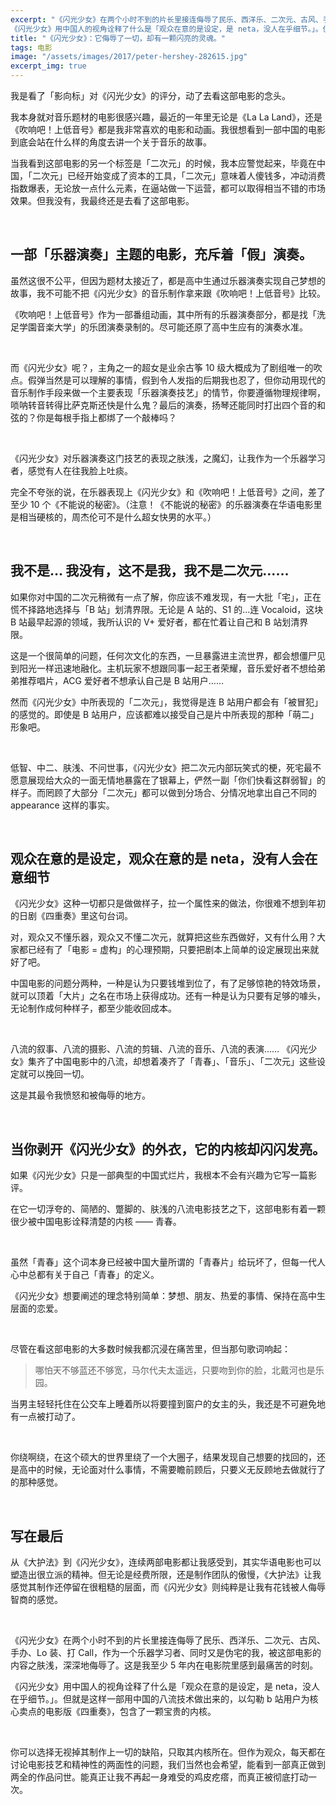```yaml
---
excerpt: "《闪光少女》在两个小时不到的片长里接连侮辱了民乐、西洋乐、二次元、古风、手办、Lo 装、打 Call，作为一个乐器学习者、同时又是伪宅的我，被这部电影的内容之肤浅，深深地侮辱了。这是我至少 5 年内在电影院里感到最痛苦的时刻。<br>
《闪光少女》用中国人的视角诠释了什么是「观众在意的是设定，是 neta，没人在乎细节。」。但就是这样一部用中国的八流技术做出来的，以勾勒 b 站用户为核心卖点的电影版《四重奏》，包含了一颗宝贵的内核。"
title: "《闪光少女》：它侮辱了一切，却有一颗闪亮的灵魂。"
tags: 电影
image: "/assets/images/2017/peter-hershey-282615.jpg"
excerpt_img: true
---
```


我是看了「影向标」对《闪光少女》的评分，动了去看这部电影的念头。

我本身就对音乐题材的电影很感兴趣，最近的一年里无论是《La La Land》，还是《吹响吧！上低音号》都是我非常喜欢的电影和动画。我很想看到一部中国的电影到底会站在什么样的角度去讲一个关于音乐的故事。

当我看到这部电影的另一个标签是「二次元」的时候，我本应警觉起来，毕竟在中国，「二次元」已经开始变成了资本的工具，「二次元」意味着人傻钱多，冲动消费指数爆表，无论放一点什么元素，在逼站做一下运营，都可以取得相当不错的市场效果。但我没有，我最终还是去看了这部电影。

<br>

## 一部「乐器演奏」主题的电影，充斥着「假」演奏。
虽然这很不公平，但因为题材太接近了，都是高中生通过乐器演奏实现自己梦想的故事，我不可能不把《闪光少女》的音乐制作拿来跟《吹响吧！上低音号》比较。

《吹响吧！上低音号》作为一部番组动画，其中所有的乐器演奏部分，都是找「洗足学園音楽大学」的乐团演奏录制的。尽可能还原了高中生应有的演奏水准。

<br>

而《闪光少女》呢？，主角之一的超女是业余古筝 10 级大概成为了剧组唯一的吹点。假弹当然是可以理解的事情，假到令人发指的后期我也忍了，但你动用现代的音乐制作手段来做一个主要表现「乐器演奏技艺」的情节，你要遵循物理规律啊，唢呐转音转得比萨克斯还快是什么鬼？最后的演奏，扬琴还能同时打出四个音的和弦的？你是每根手指上都绑了一个敲棒吗？

<br>

《闪光少女》对乐器演奏这门技艺的表现之肤浅，之魔幻，让我作为一个乐器学习者，感觉有人在往我脸上吐痰。

完全不夸张的说，在乐器表现上《闪光少女》和《吹响吧！上低音号》之间，差了至少 10 个《不能说的秘密》。（注意！《不能说的秘密》的乐器演奏在华语电影里是相当硬核的，周杰伦可不是什么超女快男的水平。）

<br>

## 我不是… 我没有，这不是我，我不是二次元…… 
如果你对中国的二次元稍微有一点了解，你应该不难发现，有一大批「宅」，正在慌不择路地选择与「B 站」划清界限。无论是 A 站的、S1 的…连 Vocaloid，这块 B 站最早起源的领域，我所认识的 V+ 爱好者，都在忙着让自己和 B 站划清界限。

这是一个很简单的问题，任何次文化的东西，一旦暴露进主流世界，都会想僵尸见到阳光一样迅速地融化。主机玩家不想跟同事一起王者荣耀，音乐爱好者不想给弟弟推荐唱片，ACG 爱好者不想承认自己是 B 站用户……

然而《闪光少女》中所表现的「二次元」，我觉得是连 B 站用户都会有「被冒犯」的感觉的。即使是 B 站用户，应该都难以接受自己是片中所表现的那种「萌二」形象吧。

<br>

低智、中二、肤浅、不问世事，《闪光少女》把二次元内部玩笑式的梗，死宅最不愿意展现给大众的一面无情地暴露在了银幕上，俨然一副「你们快看这群弱智」的样子。而罔顾了大部分「二次元」都可以做到分场合、分情况地拿出自己不同的 appearance 这样的事实。

<br>

## 观众在意的是设定，观众在意的是 neta，没有人会在意细节
《闪光少女》这种一切都只是做做样子，拉一个属性来的做法，你很难不想到年初的日剧《四重奏》里这句台词。

对，观众又不懂乐器，观众又不懂二次元，就算把这些东西做好，又有什么用？大家都已经有了「电影 = 虚构」的心理预期，只要把剧本上简单的设定展现出来就好了吧。

中国电影的问题分两种，一种是认为只要钱堆到位了，有了足够惊艳的特效场景，就可以顶着「大片」之名在市场上获得成功。还有一种是认为只要有足够的噱头，无论制作成何种样子，都至少能收回成本。

<br>

八流的叙事、八流的摄影、八流的剪辑、八流的音乐、八流的表演…… 《闪光少女》集齐了中国电影中的八流，却想着凑齐了「青春」、「音乐」、「二次元」这些设定就可以挽回一切。

这是其最令我愤怒和被侮辱的地方。
 
<br>

## 当你剥开《闪光少女》的外衣，它的内核却闪闪发亮。
如果《闪光少女》只是一部典型的中国式烂片，我根本不会有兴趣为它写一篇影评。

在它一切浮夸的、简陋的、蹩脚的、肤浅的八流电影技艺之下，这部电影有着一颗很少被中国电影诠释清楚的内核 —— 青春。

<br>

虽然「青春」这个词本身已经被中国大量所谓的「青春片」给玩坏了，但每一代人心中总都有关于自己「青春」的定义。

《闪光少女》想要阐述的理念特别简单：梦想、朋友、热爱的事情、保持在高中生层面的恋爱。

<br>

尽管在看这部电影的大多数时候我都沉浸在痛苦里，但当那句歌词响起：

>哪怕天不够蓝还不够宽，马尔代夫太遥远，只要吻到你的脸，北戴河也是乐园。

当男主轻轻托住在公交车上睡着所以将要撞到窗户的女主的头，我还是不可避免地有一点被打动了。
 
<br>

你绕啊绕，在这个硕大的世界里绕了一个大圈子，结果发现自己想要的找回的，还是高中的时候，无论面对什么事情，不需要瞻前顾后，只要义无反顾地去做就行了的那种感觉。

<br>

## 写在最后
从《大护法》到《闪光少女》，连续两部电影都让我感受到，其实华语电影也可以塑造出很立派的精神。但无论是经费所限，还是制作团队的傲慢，《大护法》让我感觉其制作还停留在很粗糙的层面，而《闪光少女》则纯粹是让我有花钱被人侮辱智商的感觉。

<br>

《闪光少女》在两个小时不到的片长里接连侮辱了民乐、西洋乐、二次元、古风、手办、Lo 装、打 Call，作为一个乐器学习者、同时又是伪宅的我，被这部电影的内容之肤浅，深深地侮辱了。这是我至少 5 年内在电影院里感到最痛苦的时刻。

《闪光少女》用中国人的视角诠释了什么是「观众在意的是设定，是 neta，没人在乎细节。」。但就是这样一部用中国的八流技术做出来的，以勾勒 b 站用户为核心卖点的电影版《四重奏》，包含了一颗宝贵的内核。

<br>

你可以选择无视掉其制作上一切的缺陷，只取其内核所在。但作为观众，每天都在讨论电影技艺和精神性的两面性的问题，我们当然也会希望，能看到一部真正做到两全的作品问世。能真正让我不再起一身难受的鸡皮疙瘩，而真正被彻底打动一次。
